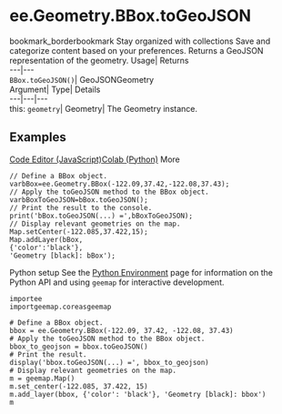  
#  ee.Geometry.BBox.toGeoJSON 
bookmark_borderbookmark Stay organized with collections  Save and categorize content based on your preferences. 
Returns a GeoJSON representation of the geometry. 
Usage| Returns  
---|---  
`BBox.toGeoJSON()`| GeoJSONGeometry  
Argument| Type| Details  
---|---|---  
this: `geometry`| Geometry| The Geometry instance.  
## Examples
[Code Editor (JavaScript)](https://developers.google.com/earth-engine/apidocs/ee-geometry-bbox-togeojson#code-editor-javascript-sample)[Colab (Python)](https://developers.google.com/earth-engine/apidocs/ee-geometry-bbox-togeojson#colab-python-sample) More
```
// Define a BBox object.
varbBox=ee.Geometry.BBox(-122.09,37.42,-122.08,37.43);
// Apply the toGeoJSON method to the BBox object.
varbBoxToGeoJSON=bBox.toGeoJSON();
// Print the result to the console.
print('bBox.toGeoJSON(...) =',bBoxToGeoJSON);
// Display relevant geometries on the map.
Map.setCenter(-122.085,37.422,15);
Map.addLayer(bBox,
{'color':'black'},
'Geometry [black]: bBox');
```
Python setup
See the [ Python Environment](https://developers.google.com/earth-engine/guides/python_install) page for information on the Python API and using `geemap` for interactive development.
```
importee
importgeemap.coreasgeemap
```
```
# Define a BBox object.
bbox = ee.Geometry.BBox(-122.09, 37.42, -122.08, 37.43)
# Apply the toGeoJSON method to the BBox object.
bbox_to_geojson = bbox.toGeoJSON()
# Print the result.
display('bbox.toGeoJSON(...) =', bbox_to_geojson)
# Display relevant geometries on the map.
m = geemap.Map()
m.set_center(-122.085, 37.422, 15)
m.add_layer(bbox, {'color': 'black'}, 'Geometry [black]: bbox')
m
```

